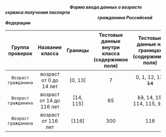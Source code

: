 &nbsp;&nbsp;&nbsp;&nbsp;&nbsp;&nbsp;&nbsp;&nbsp;&nbsp;&nbsp;&nbsp;&nbsp;&nbsp;&nbsp;&nbsp;&nbsp;&nbsp;&nbsp;&nbsp;&nbsp;&nbsp;&nbsp;&nbsp;&nbsp;&nbsp;&nbsp;&nbsp;&nbsp;&nbsp;&nbsp;&nbsp;&nbsp;&nbsp;&nbsp;&nbsp;&nbsp;&nbsp;&nbsp;&nbsp;&nbsp;&nbsp;&nbsp;&nbsp;&nbsp;&nbsp;&nbsp;&nbsp;&nbsp;&nbsp;&nbsp;&nbsp;&nbsp;&nbsp;***Форма ввода данных о возрасте сервиса получения паспорта***   
&nbsp;&nbsp;&nbsp;&nbsp;&nbsp;&nbsp;&nbsp;&nbsp;&nbsp;&nbsp;&nbsp;&nbsp;&nbsp;&nbsp;&nbsp;&nbsp;&nbsp;&nbsp;&nbsp;&nbsp;&nbsp;&nbsp;&nbsp;&nbsp;&nbsp;&nbsp;&nbsp;&nbsp;&nbsp;&nbsp;&nbsp;&nbsp;&nbsp;&nbsp;&nbsp;&nbsp;&nbsp;&nbsp;&nbsp;&nbsp;&nbsp;&nbsp;&nbsp;&nbsp;&nbsp;&nbsp;&nbsp;&nbsp;&nbsp;&nbsp;&nbsp;&nbsp;&nbsp;&nbsp;&nbsp;&nbsp;&nbsp;&nbsp;&nbsp;&nbsp;&nbsp;&nbsp;&nbsp;&nbsp;&nbsp;&nbsp;&nbsp;&nbsp;&nbsp;&nbsp;&nbsp;&nbsp;&nbsp;&nbsp;&nbsp;&nbsp;***гражданина Российской Федерации***

|**Группа проверок**|**Название класса**|**Границы**|**Тестовые данные внутри класса (содержимое поля)**|**Тестовые данные на границах (содержимое поля)**|**Системное сообщение**|
|:------:|:--------------:|:--------------:|:---------------:|:-------------:|:--------:|
| `Возраст гражданина` | возраст от 0 до 14 лет | [0, 13] | 7 | 0, 1, 12, 13, ~~14~~ | "Нельзя оформить" |
| `Возраст гражданина` | возраст от 14 до 116 лет | [14, 115] | 65 | ~~13~~, 14, 15, 114, 115, ~~116~~ | "Можно оформить" |
| `Возраст гражданина` | возраст от 116 лет | [116] | 300 | 116 | "Ошибка" |
